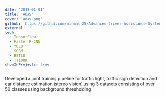 ```yaml
---
date: '2019-01-01'
title: 'ADAS'
cover: 'adas.png'
github: 'https://github.com/nirmal-25/Advanced-Driver-Assistance-Systems-ADAS'
external: ''
tech:
  - TensorFlow
  - Faster R-CNN
  - YOLO
  - SGBM
  - BSTLD 
  - TT100K
showInProjects: true
---
```


Developed a joint training pipeline for traffic light, traffic sign detection and car distance estimation (stereo vision) using 3 datasets consisting of over 50 classes using background thresholding

